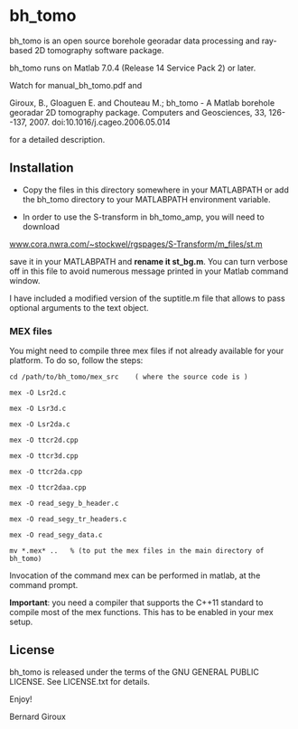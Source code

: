 # bh_tomo

bh_tomo is an open source borehole georadar data processing and
ray-based 2D tomography software package.

bh_tomo runs on Matlab 7.0.4 (Release 14 Service Pack 2) or later.

Watch for manual_bh_tomo.pdf and 

Giroux, B., Gloaguen E. and Chouteau M.; bh_tomo - A Matlab borehole
georadar 2D tomography package. Computers and Geosciences, 33,
126--137, 2007. doi:10.1016/j.cageo.2006.05.014

for a detailed description.

## Installation

- Copy the files in this directory somewhere in your MATLABPATH or add
the bh_tomo directory to your MATLABPATH environment variable.

- In order to use the S-transform in bh_tomo_amp, you will need to download

www.cora.nwra.com/~stockwel/rgspages/S-Transform/m_files/st.m

save it in your MATLABPATH and **rename it st_bg.m**.  You can turn
verbose off in this file to avoid numerous message printed in your
Matlab command window.

I have included a modified version of the suptitle.m file that allows
to pass optional arguments to the text object.


### MEX files

You might need to compile three mex files if not already available for
your platform.  To do so, follow the steps:
```
cd /path/to/bh_tomo/mex_src    ( where the source code is )

mex -O Lsr2d.c

mex -O Lsr3d.c

mex -O Lsr2da.c

mex -O ttcr2d.cpp 

mex -O ttcr3d.cpp 

mex -O ttcr2da.cpp 

mex -O ttcr2daa.cpp 

mex -O read_segy_b_header.c

mex -O read_segy_tr_headers.c

mex -O read_segy_data.c

mv *.mex* ..   % (to put the mex files in the main directory of bh_tomo)
```

Invocation of the command mex can be performed in matlab, at the
command prompt.

**Important**: you need a compiler that supports the C++11 standard to
    compile most of the mex functions.  This has to be enabled in your
    mex setup.

## License

bh_tomo is released under the terms of the GNU GENERAL PUBLIC LICENSE.
See LICENSE.txt for details.


Enjoy!

Bernard Giroux
